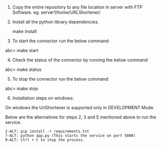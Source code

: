 1. Copy the entire repository to any file location in server with FTP Software.
   eg. server1/home/URLShortener/

2. Install all the python library dependencies.

   make install


3. To start the connector run the below command:

abc> make start

4. Check the status of the connector by running the below command

abc> make status

5. To stop the connector run the below command:

abc> make stop


6. Installation steps on windows:

On windows the UrlShortener is supported only in DEVELOPMENT Mode.

Below are the alternatives for steps 2, 3 and 5 mentioned above to run the service.

    2-ALT: pip install -r requirements.txt
    7-ALT: python app.py (This starts the service on port 5000)
    9-ALT: Ctrl + C to stop the process. 